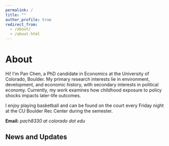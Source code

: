 ```yaml
---
permalink: /
title: ""
author_profile: true
redirect_from: 
  - /about/
  - /about.html
---
```


# About

Hi! I'm Pan Chen, a PhD candidate in Economics at the University of Colorado, Boulder. My primary research interests lie in environment, development, and economic history, with secondary interests in political economy. Currently, my work examines how childhood exposure to policy shocks impacts later-life outcomes.

I enjoy playing basketball and can be found on the court every Friday night at the CU Boulder Rec Center during the semester.

**Email:** *pach8330 at colorado dot edu*

## News and Updates
